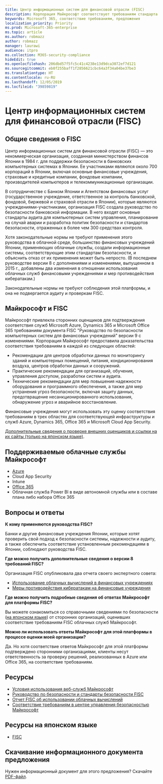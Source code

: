 ```yaml
---
title: Центр информационных систем для финансовой отрасли (FISC)
description: Корпорация Майкрософт соответствует требованиям стандарта информационных систем для финансовой отрасли версии 8 в Японии.
keywords: Microsoft 365, соответствие требованиям, предложения
localization_priority: Priority
ms.prod: Microsoft-365-enterprise
ms.topic: article
ms.author: robmazz
author: robmazz
manager: laurawi
audience: itpro
ms.collection: M365-security-compliance
hideEdit: true
ms.openlocfilehash: 206dbd57f5fc5c41c4238e13d9dca3072ef7d121
ms.sourcegitcommit: eb0f255baff1f2856621cbc64a3f34a04be37be3
ms.translationtype: HT
ms.contentlocale: ru-RU
ms.lasthandoff: 12/05/2019
ms.locfileid: "39859819"
---
```

# <a name="center-for-financial-industry-information-systems-fisc"></a>Центр информационных систем для финансовой отрасли (FISC)

## <a name="fisc-overview"></a>Общие сведения о FISC

Центр информационных систем для финансовой отрасли (FISC) — это некоммерческая организация, созданная министерством финансов Японии в 1984 г. для поддержки безопасности в банковских компьютерных системах в Японии. Ее участниками являются около 700 корпораций в Японии, включая основные финансовые учреждения, страховые и кредитные компании, фондовые компании, производителей компьютеров и телекоммуникационные организации.

В сотрудничестве с Банком Японии и Агентством финансовых услуг (государственное учреждение, ответственное за контроль банковской, фондовой, биржевой и страховой отрасли в Японии), которые являются учреждениями-участниками, организация FISC создала руководство по безопасности банковской информации. В него входят основные стандарты аудита для компьютерных систем управления, планирование на случай аварии и разработка политик безопасности и стандартов безопасности, отраженных в более чем 300 средствах контроля.

Хотя законодательные нормы не требуют применения этого руководства в облачной среде, большинство финансовых учреждений Японии, применяющих облачные службы, создали информационные системы, соответствующие этим стандартам безопасности, и объяснить отказ от их применения может быть непросто. (В последнем руководстве версии 8 с дополнениями и изменениями, выпущенном в 2015 г., добавлены два изменения в отношении использования облачных служб финансовыми учреждениями и мер противодействия кибератакам.)

Законодательные нормы не требуют соблюдения этой платформы, и она не подвергается аудиту и проверкам FISC.

## <a name="microsoft-and-fisc"></a>Майкрософт и FISC

Майкрософт привлекла сторонних оценщиков для подтверждения соответствия служб Microsoft Azure, Dynamics 365 и Microsoft Office 365 требованиям документа FISC "Руководство по безопасности компьютерных систем для финансовых учреждений" версии 9 с изменениями. Корпорация Майкрософт предоставила доказательства соответствия требованиям в каждой из следующих областей:

- Рекомендации для центров обработки данных по мониторингу зданий и компьютерных помещений, питания, кондиционирования воздуха, центров обработки данных и сооружений.
- Практические рекомендации для организаций, обучения, управления доступом, разработки систем и аудита.
- Технические рекомендации для мер повышения надежности оборудования и программного обеспечения, а также для мер устранения угроз безопасности, включая защиту данных, предотвращение несанкционированного использования, обнаружение угроз и аварийное восстановление.

Финансовые учреждения могут использовать эту оценку соответствия требованиям в трех областях для соответствующей инфраструктуры и служб Azure, Dynamics 365, Office 365 и Microsoft Cloud App Security.

[Дополнительные сведения о проверке внешних оценщиков и ссылки на их сайты (только на японском языке)](https://www.microsoft.com/ja-jp/business/enterprise-security/twc/finance-fisc.aspx).

## <a name="microsoft-in-scope-cloud-services"></a>Поддерживаемые облачные службы Майкрософт

- [Azure](https://aka.ms/AzureCompliance)
- Cloud App Security
- Intune
- [Office 365](https://go.microsoft.com/fwlink/p/?LinkID=2077751)
- Облачная служба Power BI в виде автономной службы или в составе плана либо набора Office 365

## <a name="frequently-asked-questions"></a>Вопросы и ответы

**К кому применяются руководства FISC?**

Банки и другие финансовые учреждения Японии, которые хотят проверить свой подход к безопасности системы, надежности и аудиту, а также обеспечить соответствие установленным рекомендациям в Японии, соблюдают руководства FISC.

**Где можно получить дополнительные сведения о версии 8 требований FISC?**

Организация FISC опубликовала два отчета своего экспертного совета:

- [Использование облачных вычислений в финансовых учреждениях](https://aka.ms/cloud-computing-report-en)
- [Меры противодействия кибератакам на финансовые учреждения](https://aka.ms/cyberattack-counter)

**Где можно получить подробные сведения об ответах Майкрософт для платформы FISC?**

Вы можете ознакомиться со справочными сведениями по безопасности ([на японском языке](https://aka.ms/microsoftresponsetofiscguidancejapanese)) от сторонних организаций, оценивших соответствие требованиям FISC облачных служб Майкрософт.

**Можно ли использовать ответы Майкрософт для этой платформы в процессе оценки моей организации?**

Да. Но хотя соответствие ответов Майкрософт для этой платформы подтверждено сторонними организациями, клиенты несут ответственность за проверку решений, реализованных в Azure или Office 365, на соответствие требованиям.

## <a name="resources"></a>Ресурсы

- [Условия использования веб-служб Майкрософт](https://aka.ms/Online-Services-Terms)
- [Руководство по безопасности и стандарты безопасности FISC](https://www.fisc.or.jp/english)
- [Отчет FISC об использовании облачных вычислений](https://aka.ms/cloud-computing-report-en)
- [Соответствие требованиям в центре управления безопасностью Майкрософт](https://www.microsoft.com/trust-center/compliance/compliance-overview)

## <a name="resources-in-japanese"></a>Ресурсы на японском языке

- [FISC](https://www.fisc.or.jp/)

## <a name="download-the-offering-backgrounder"></a>Скачивание информационного документа предложения

Нужен информационный документ для этого предложения? Скачайте [PDF-файл](https://download.microsoft.com/download/9/1/D/91D74F03-AA26-4D22-AB99-576FE9F88B58/FISC-Compliance.pdf).

